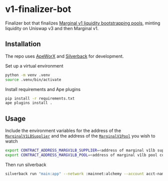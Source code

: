 # v1-finalizer-bot

Finalizer bot that finalizes [Marginal v1 liquidity bootstrapping pools](https://github.com/MarginalProtocol/v1-lbp), minting liquidity on Uniswap v3 and then Marginal v1.

## Installation

The repo uses [ApeWorX](https://github.com/apeworx/ape) and [Silverback](https://github.com/apeworx/silverback) for development.

Set up a virtual environment

```sh
python -m venv .venv
source .venv/bin/activate
```

Install requirements and Ape plugins

```sh
pip install -r requirements.txt
ape plugins install .
```

## Usage

Include the environment variables for the address of the [`MarginalV1LBSupplier`](https://github.com/MarginalProtocol/v1-lbp/blob/main/contracts/MarginalV1LBSupplier.sol)
and the address of the [`MarginalV1Pool`](https://github.com/MarginalProtocol/v1-lbp/blob/main/contracts/MarginalV1LBPool.sol) you wish to watch


```sh
export CONTRACT_ADDRESS_MARGV1LB_SUPPLIER=<address of marginal v1lb supplier contract on network>
export CONTRACT_ADDRESS_MARGV1LB_POOL=<address of marginal v1lb pool contract on network>
```

Then run silverback


```sh
silverback run "main:app" --network :mainnet:alchemy --account acct-name
```
